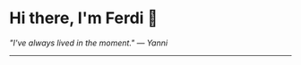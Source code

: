 <h1>Hi there, I'm Ferdi 👋</h1>

<p><em>
  "I've always lived in the moment." — Yanni
</em></p>

---
